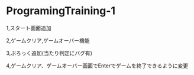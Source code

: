# ProgramingTraining-1
1,スタート画面追加

2,ゲームクリア,ゲームオーバー機能

3,ぶろっく追加(当たり判定にバグ有)

4,ゲームクリア、ゲームオーバー画面でEnterでゲームを終了できるように変更
